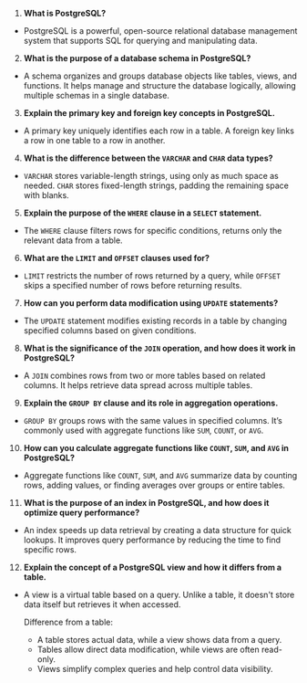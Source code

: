 1. **What is PostgreSQL?**

- PostgreSQL is a powerful, open-source relational database management system that supports SQL for querying and manipulating data.

2. **What is the purpose of a database schema in PostgreSQL?**

- A schema organizes and groups database objects like tables, views, and functions. It helps manage and structure the database logically, allowing multiple schemas in a single database.

3. **Explain the primary key and foreign key concepts in PostgreSQL.**

- A primary key uniquely identifies each row in a table. A foreign key links a row in one table to a row in another.

4. **What is the difference between the `VARCHAR` and `CHAR` data types?**

- `VARCHAR` stores variable-length strings, using only as much space as needed. `CHAR` stores fixed-length strings, padding the remaining space with blanks.

5. **Explain the purpose of the `WHERE` clause in a `SELECT` statement.**

- The `WHERE` clause filters rows for specific conditions, returns only the relevant data from a table.

6. **What are the `LIMIT` and `OFFSET` clauses used for?**

- `LIMIT` restricts the number of rows returned by a query, while `OFFSET` skips a specified number of rows before returning results.

7. **How can you perform data modification using `UPDATE` statements?**

- The `UPDATE` statement modifies existing records in a table by changing specified columns based on given conditions.

8. **What is the significance of the `JOIN` operation, and how does it work in PostgreSQL?**

- A `JOIN` combines rows from two or more tables based on related columns. It helps retrieve data spread across multiple tables.

9. **Explain the `GROUP BY` clause and its role in aggregation operations.**

- `GROUP BY` groups rows with the same values in specified columns. It’s commonly used with aggregate functions like `SUM`, `COUNT`, or `AVG`.

10. **How can you calculate aggregate functions like `COUNT`, `SUM`, and `AVG` in PostgreSQL?**

- Aggregate functions like `COUNT`, `SUM`, and `AVG` summarize data by counting rows, adding values, or finding averages over groups or entire tables.

11. **What is the purpose of an index in PostgreSQL, and how does it optimize query performance?**

- An index speeds up data retrieval by creating a data structure for quick lookups. It improves query performance by reducing the time to find specific rows.

12. **Explain the concept of a PostgreSQL view and how it differs from a table.**

- A view is a virtual table based on a query. Unlike a table, it doesn't store data itself but retrieves it when accessed.

  Difference from a table:

  - A table stores actual data, while a view shows data from a query.
  - Tables allow direct data modification, while views are often read-only.
  - Views simplify complex queries and help control data visibility.

